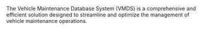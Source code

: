 The Vehicle Maintenance Database System (VMDS) is a comprehensive and efficient
 solution designed to streamline and optimize the management of vehicle maintenance
 operations.

